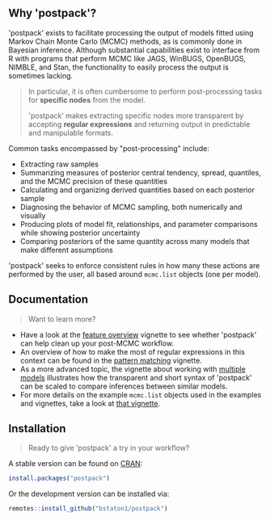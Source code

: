 ## Why 'postpack'?

'postpack' exists to facilitate processing the output of models fitted using Markov Chain Monte Carlo (MCMC) methods, as is commonly done in Bayesian inference. Although substantial capabilities exist to interface from R with programs that perform MCMC like JAGS, WinBUGS, OpenBUGS, NIMBLE, and Stan, the functionality to easily process the output is sometimes lacking. 

>In particular, it is often cumbersome to perform post-processing tasks for **specific nodes** from the model.
>
>'postpack' makes extracting specific nodes more transparent by accepting **regular expressions** and returning output in predictable and manipulable formats. 

Common tasks encompassed by "post-processing" include:

* Extracting raw samples
* Summarizing measures of posterior central tendency, spread, quantiles, and the MCMC precision of these quantities
* Calculating and organizing derived quantities based on each posterior sample
* Diagnosing the behavior of MCMC sampling, both numerically and visually
* Producing plots of model fit, relationships, and parameter comparisons while showing posterior uncertainty
* Comparing posteriors of the same quantity across many models that make different assumptions

'postpack' seeks to enforce consistent rules in how many these actions are performed by the user, all based around `mcmc.list` objects (one per model).

## Documentation

> Want to learn more?

* Have a look at the [feature overview](https://bstaton1.github.io/postpack/articles/feature-overview.html) vignette to see whether 'postpack' can help clean up your post-MCMC workflow. 
* An overview of how to make the most of regular expressions in this context can be found in the [pattern matching](https://bstaton1.github.io/postpack/articles/pattern-matching.html) vignette.  
* As a more advanced topic, the vignette about working with [multiple models](https://bstaton1.github.io/postpack/articles/multiple-models.html) illustrates how the transparent and short syntax of 'postpack' can be scaled to compare inferences between similar models.
* For more details on the example `mcmc.list` objects used in the examples and vignettes, take a look at [that vignette](https://bstaton1.github.io/postpack/articles/example-mcmclists.html).

## Installation

> Ready to give 'postpack' a try in your workflow? 

A stable version can be found on [CRAN](https://CRAN.R-project.org/package=postpack):

```R
install.packages("postpack")
```

Or the development version can be installed via:

```R
remotes::install_github("bstaton1/postpack")
```
